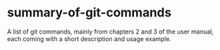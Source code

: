 # summary-of-git-commands
A list of git commands, mainly from chapters 2 and 3 of the user manual, each coming with a short description and usage example.
